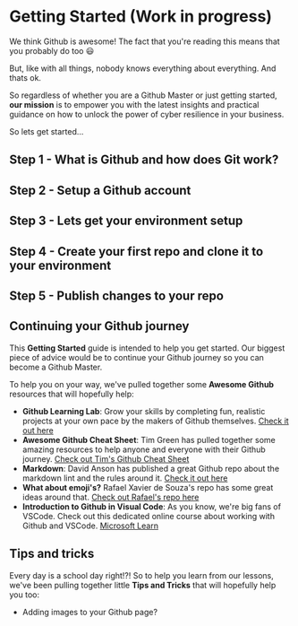 # Getting Started (Work in progress)

We think Github is awesome! The fact that you're reading this means that you probably do too :smiley:

But, like with all things, nobody knows everything about everything. And thats ok.

So regardless of whether you are a Github Master or just getting started, **our mission** is to empower you with the latest insights and practical guidance on how to unlock the power of cyber resilience in your business.

So lets get started...

## Step 1 - What is Github and how does Git work?

## Step 2 - Setup a Github account

## Step 3 - Lets get your environment setup

## Step 4 - Create your first repo and clone it to your environment

## Step 5 - Publish changes to your repo

## Continuing your Github journey

This **Getting Started** guide is intended to help you get started. Our biggest piece of advice would be to continue your Github journey so you can become a Github Master.

To help you on your way, we've pulled together some **Awesome Github** resources that will hopefully help:

- **Github Learning Lab**: Grow your skills by completing fun, realistic projects at your own pace by the makers of Github themselves. [Check it out here](https://lab.github.com/)
- **Awesome Github Cheat Sheet**: Tim Green has pulled together some amazing resources to help anyone and everyone with their Github journey. [Check out Tim's Github Cheat Sheet](https://github.com/tiimgreen/github-cheat-sheet)
- **Markdown**: David Anson has published a great Github repo about the markdown lint and the rules around it. [Check it out here](https://github.com/DavidAnson/markdownlint/blob/v0.23.1/doc/Rules.md#md041)
- **What about emoji's?** Rafael Xavier de Souza's repo has some great ideas around that. [Check out Rafael's repo here](https://gist.github.com/rxaviers/7360908)
- **Introduction to Github in Visual Code**: As you know, we're big fans of VSCode. Check out this dedicated online course about working with Github and VSCode. [Microsoft Learn](https://docs.microsoft.com/en-us/learn/modules/introduction-to-github-visual-studio-code/)

## Tips and tricks

Every day is a school day right!?! So to help you learn from our lessons, we've been pulling together little **Tips and Tricks** that will hopefully help you too:

- Adding images to your Github page?
